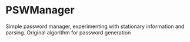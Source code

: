# PSWManager
 Simple password manager, experimenting with stationary information and parsing. Original algorithm for password generation

